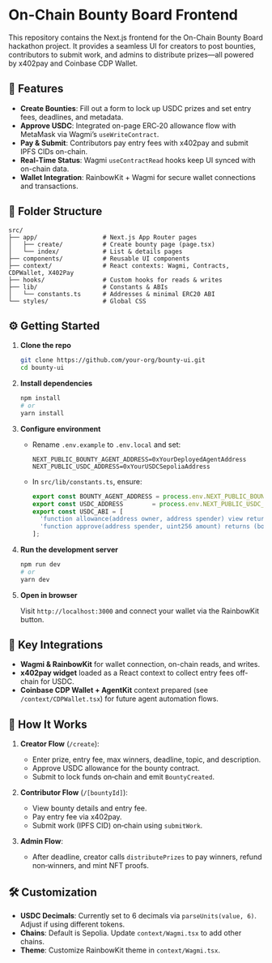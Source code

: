 # On-Chain Bounty Board Frontend

This repository contains the Next.js frontend for the On-Chain Bounty Board hackathon project. It provides a seamless UI for creators to post bounties, contributors to submit work, and admins to distribute prizes—all powered by x402pay and Coinbase CDP Wallet.

## 🚀 Features

* **Create Bounties**: Fill out a form to lock up USDC prizes and set entry fees, deadlines, and metadata.
* **Approve USDC**: Integrated on-page ERC‑20 allowance flow with MetaMask via Wagmi’s `useWriteContract`.
* **Pay & Submit**: Contributors pay entry fees with x402pay and submit IPFS CIDs on-chain.
* **Real‑Time Status**: Wagmi `useContractRead` hooks keep UI synced with on-chain data.
* **Wallet Integration**: RainbowKit + Wagmi for secure wallet connections and transactions.

## 📁 Folder Structure

```
src/
├── app/                  # Next.js App Router pages
│   ├── create/           # Create bounty page (page.tsx)
│   └── index/            # List & details pages
├── components/           # Reusable UI components
├── context/              # React contexts: Wagmi, Contracts, CDPWallet, X402Pay
├── hooks/                # Custom hooks for reads & writes
├── lib/                  # Constants & ABIs
│   └── constants.ts      # Addresses & minimal ERC20 ABI
└── styles/               # Global CSS
```

## ⚙️ Getting Started

1. **Clone the repo**

   ```bash
   git clone https://github.com/your-org/bounty-ui.git
   cd bounty-ui
   ```

2. **Install dependencies**

   ```bash
   npm install
   # or
   yarn install
   ```

3. **Configure environment**

   * Rename `.env.example` to `.env.local` and set:

     ```env
     NEXT_PUBLIC_BOUNTY_AGENT_ADDRESS=0xYourDeployedAgentAddress
     NEXT_PUBLIC_USDC_ADDRESS=0xYourUSDCSepoliaAddress
     ```
   * In `src/lib/constants.ts`, ensure:

     ```ts
     export const BOUNTY_AGENT_ADDRESS = process.env.NEXT_PUBLIC_BOUNTY_AGENT_ADDRESS!;
     export const USDC_ADDRESS        = process.env.NEXT_PUBLIC_USDC_ADDRESS!;
     export const USDC_ABI = [
       'function allowance(address owner, address spender) view returns (uint256)',
       'function approve(address spender, uint256 amount) returns (bool)',
     ];
     ```

4. **Run the development server**

   ```bash
   npm run dev
   # or
   yarn dev
   ```

5. **Open in browser**

   Visit `http://localhost:3000` and connect your wallet via the RainbowKit button.

## 🔗 Key Integrations

* **Wagmi & RainbowKit** for wallet connection, on-chain reads, and writes.
* **x402pay widget** loaded as a React context to collect entry fees off-chain for USDC.
* **Coinbase CDP Wallet + AgentKit** context prepared (see `/context/CDPWallet.tsx`) for future agent automation flows.

## 📄 How It Works

1. **Creator Flow** (`/create`):

   * Enter prize, entry fee, max winners, deadline, topic, and description.
   * Approve USDC allowance for the bounty contract.
   * Submit to lock funds on‑chain and emit `BountyCreated`.

2. **Contributor Flow** (`/[bountyId]`):

   * View bounty details and entry fee.
   * Pay entry fee via x402pay.
   * Submit work (IPFS CID) on‑chain using `submitWork`.

3. **Admin Flow**:

   * After deadline, creator calls `distributePrizes` to pay winners, refund non‑winners, and mint NFT proofs.

## 🛠️ Customization

* **USDC Decimals**: Currently set to 6 decimals via `parseUnits(value, 6)`. Adjust if using different tokens.
* **Chains**: Default is Sepolia. Update `context/Wagmi.tsx` to add other chains.
* **Theme**: Customize RainbowKit theme in `context/Wagmi.tsx`.
